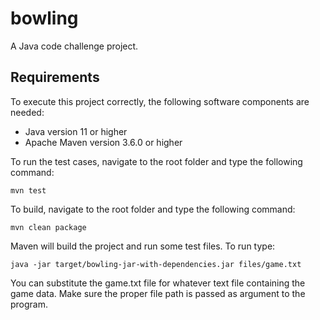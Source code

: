 # bowling
A Java code challenge project.

## Requirements
To execute this project correctly, the following software components are needed:

* Java version 11 or higher
* Apache Maven version 3.6.0 or higher 

To run the test cases, navigate to the root folder and type the following command:

```
mvn test
```

To build, navigate to the root folder and type the following command:

```
mvn clean package
```

Maven will build the project and run some test files. To run type:


```
java -jar target/bowling-jar-with-dependencies.jar files/game.txt
```

You can substitute the game.txt file for whatever text file containing the game data. Make sure the proper file path is passed as argument to the program.
